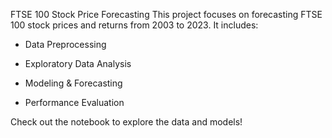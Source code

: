 FTSE 100 Stock Price Forecasting
This project focuses on forecasting FTSE 100 stock prices and returns from 2003 to 2023. It includes:

- Data Preprocessing

- Exploratory Data Analysis

- Modeling & Forecasting

- Performance Evaluation

Check out the notebook to explore the data and models!
